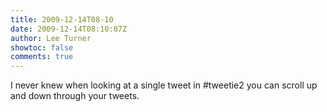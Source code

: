 ```yaml
---
title: 2009-12-14T08-10
date: 2009-12-14T08:10:07Z
author: Lee Turner
showtoc: false
comments: true
---
```


I never knew when looking at a single tweet in #tweetie2 you can scroll up and down through your tweets.

